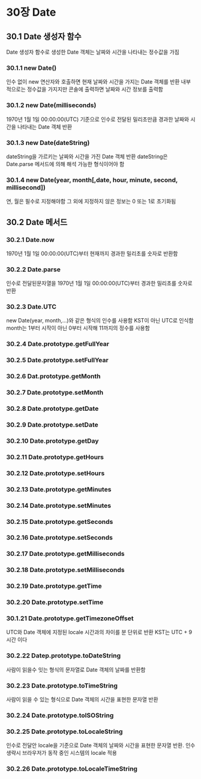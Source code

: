# 30장 Date

## 30.1 Date 생성자 함수

Date 생성자 함수로 생성한 Date 객체는 날짜와 시간을 나타내는 정수값을 가짐

### 30.1.1 new Date()

인수 없이 new 연산자와 호출하면 현재 날짜와 시간을 가지는 Date 객체를 반환
내부적으로는 정수값을 가지지만 콘솔에 출력하면 날짜와 시간 정보를 출력함

### 30.1.2 new Date(milliseconds)

1970년 1월 1일 00:00:00(UTC) 기준으로 인수로 전달된 밀리초만큼 경과한 날짜와 시간을 나타내는 Date 객체 반환

### 30.1.3 new Date(dateString)

dateString을 가르키는 날짜와 시간을 가진 Date 객체 반환
dateString은 Date.parse 메서드에 의해 해석 가능한 형식이어야 함

### 30.1.4 new Date(year, month[,date, hour, minute, second, millisecond])

연, 월은 필수로 지정해야함
그 외에 지정하지 않은 정보는 0 또는 1로 초기화됨

## 30.2 Date 메서드

### 30.2.1 Date.now

1970년 1월 1일 00:00:00(UTC)부터 현재까지 경과한 밀리초를 숫자로 반환함

### 30.2.2 Date.parse

인수로 전달된문자열을 1970년 1월 1일 00:00:00(UTC)부터 경과한 밀리초를 숫자로 반환

### 30.2.3 Date.UTC

new Date(year, month,...)와 같은 형식의 인수를 사용함
KST이 아닌 UTC로 인식함
month는 1부터 시작이 아닌 0부터 시작해 11까지의 정수를 사용함

### 30.2.4 Date.prototype.getFullYear

### 30.2.5 Date.prototype.setFullYear

### 30.2.6 Dat.prototype.getMonth

### 30.2.7 Date.prototype.setMonth

### 30.2.8 Date.prototype.getDate

### 30.2.9 Date.prototype.setDate

### 30.2.10 Date.prototype.getDay

### 30.2.11 Date.prototype.getHours

### 30.2.12 Date.prototype.setHours

### 30.2.13 Date.prototype.getMinutes

### 30.2.14 Date.prototype.setMinutes

### 30.2.15 Date.prototype.getSeconds

### 30.2.16 Date.prototype.setSeconds

### 30.2.17 Date.prototype.getMilliseconds

### 30.2.18 Date.prototype.setMilliseconds

### 30.2.19 Date.prototype.getTime

### 30.2.20 Date.prototype.setTime

### 30.1.21 Date.prototype.getTimezoneOffset

UTC와 Date 객체에 지정된 locale 시간과의 차이를 분 단위로 반환
KST는 UTC + 9시간 이다

### 30.2.22 Datep.prototype.toDateString

사람이 읽을수 잇는 형식의 문자열로 Date 객체의 날짜를 반환함

### 30.2.23 Date.prototype.toTimeString

사람이 읽을 수 있는 형식으로 Date 객체의 시간을 표현한 문자열 반환

### 30.2.24 Date.prototype.toISOString

### 30.2.25 Date.prototype.toLocaleString

인수로 전달안 locale을 기준으로 Date 객체의 날짜와 시간을 표현한 문자열 반환.
인수 생략시 브라우저가 동작 중인 시스템의 locale 적용

### 30.2.26 Date.prototype.toLocaleTimeString
